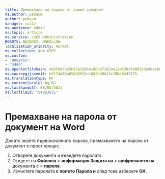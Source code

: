 ```yaml
---
title: Премахване на парола от вашия документ
ms.author: pebaum
author: pebaum
manager: scotv
ms.audience: Admin
ms.topic: article
ms.service: o365-administration
ROBOTS: NOINDEX, NOFOLLOW
localization_priority: Normal
ms.collection: Adm_O365
ms.custom:
- "9001455"
- "3466"
ms.openlocfilehash: e99fbe7de5b43a1580acd6ce716b9e12af30dfe08329e4d1e68f843b11d577e2
ms.sourcegitcommit: b5f7da89a650d2915dc652449623c78be6247175
ms.translationtype: MT
ms.contentlocale: bg-BG
ms.lasthandoff: 08/05/2021
ms.locfileid: "54023835"
---
```

# <a name="remove-a-password-from-a-word-document"></a>Премахване на парола от документ на Word

Докато знаете първоначалната парола, премахването на парола от документ е прост процес.

1. Отворете документа и въведете паролата.
2. Отидете на **Файлова**  >  **информация Защита на**  >  **шифроването на** документа с  >  **парола**.
3. Изчистете паролата в **полето Парола и** след това изберете **OK**.